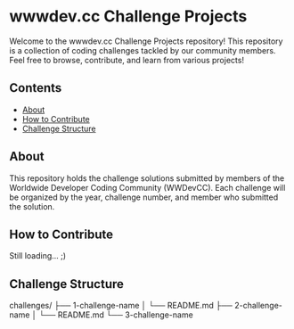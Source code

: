 # wwwdev.cc Challenge Projects

Welcome to the wwwdev.cc Challenge Projects repository! This repository is a collection of coding challenges tackled by our community members. Feel free to browse, contribute, and learn from various projects!

## Contents

- [About](#about)
- [How to Contribute](#how-to-contribute)
- [Challenge Structure](#challenge-structure)

## About

This repository holds the challenge solutions submitted by members of the Worldwide Developer Coding Community (WWDevCC). Each challenge will be organized by the year, challenge number, and member who submitted the solution.

## How to Contribute

Still loading... ;)

## Challenge Structure

challenges/
├── 1-challenge-name
│   └── README.md
├── 2-challenge-name
│   └── README.md
└── 3-challenge-name
